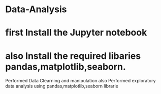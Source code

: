 # Data-Analysis
# first Install the Jupyter notebook
# also Install the required libaries pandas,matplotlib,seaborn.
Performed Data Clearning and manipulation  also Performed exploratory data analysis using pandas,matplotlib,seaborn librarie
